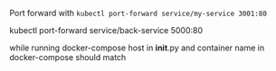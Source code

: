 Port forward with `kubectl port-forward service/my-service 3001:80`

kubectl port-forward service/back-service 5000:80

while running docker-compose host in **init**.py and container name in docker-compose should match
